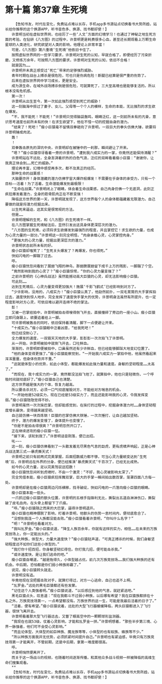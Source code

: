# 第十篇 第37章 生死境
        【告知书友，时代在变化，免费站点难以长存，手机app多书源站点切换看书大势所趋，站长给你推荐的这个换源APP，听书音色多、换源、找书都好使！】
       许景明当初在虚拟世界网，也经历了一些‘人文’方面的幻境学习！也通过了神秘之地生死方面的考验。在钻研《八方图》的过程中，许景明更是耗费很多心血，甚至还长期观看上万颗生命星球的人类进化，研究欲望对人类的影响，他理论上非常丰富！
       可是，《八方图》第六重境‘生死境’他依旧卡住了。
       按照虚拟世界网的一些学习要求，许景明对生死的认知，早就合格了。即便经历了污染折磨，又修炼万余年，可按照八方图的要求，许景明对生死的认知，依旧不合格！
       就是因为……
       许景明并未真正感受过‘死亡’带来的足够强烈威胁。
       青年时期在战台上搏杀是很危险，可也只是伤病危险！断腿已经算是很严重的伤势了。
       后来在虚拟世界网中学习成长，更是安全。
       成为源生命，在域外战场搏杀倒是很危险，可就算死了，三大至高境也是能够复活的。所以根本没有危机感。
       第一次！
       许景明从出生至今，第一次如此强烈感受到死亡的威胁！
       这一刻脑海中掠过了妻子、女儿、父母等一个个人的模样，生命的本能，无比强烈的求生欲在爆发。
       “不，我不能死！不能死！”许景明只觉得脑袋轰鸣，眼睛泛红，这一刻前所未有的亢奋，意识思考速度也前所未有的快！在求生欲望下，他在不惜一切的挖掘自身的潜力。
       “结束了！死吧！”瘦小巨猿毫不留情双拳砸向了许景明，一双巨大的拳头仿佛大锤，欲要将许景明锤成肉泥。
       轰！
       ！
       双拳轰击原先的深坑中央，许景明却在被锤中的一刹那，瞬间避让了开来。
       “嗯？”瘦小巨猿惊讶看着一旁的许景明，“遭到我六成实力的一掌，你竟然还能保持清醒？”
       许景明站在不远处，全身澎湃着炽热的白色气浪，泛红的双眸看着瘦小巨猿：“谢谢你，让我真正体会到……死亡的威胁。”
       理论再丰富，幻境中感受再多次，都不及真正的经历。
       那种生命的战栗感！
       大脑要炸开！身体潜藏的潜力仿佛宇宙大爆炸般爆发！不需要在乎身体的承受力，只有一个目标——活着！为了活着，生命潜能爆发到最极限！
       “生命在战栗。”许景明闭上了眼睛，体会着生命战栗感，自己肉身仿佛一个无底洞，此刻正疯狂爆发着潜力，全身的筋骨肌肉正在不断变强！
       降临这方世界的第一天，许景明就发现了，这方世界每个人的身体都蕴藏着无限潜力。自己要做的就是将潜力挖掘出来。
       以生死来逼迫，这其实是很常规的方法。
       但是……
       许景明理解的生死，和《八方图》的生死境不一样。
       在八方图掌握生死境秘法后，显然引发出这具身体更深层次的潜力。
       “八方图的生死境，必须将求生欲爆发到最强烈的程度，并且掌控它！求生欲的力量，也成为心灵力量的一部分。”许景明这一刻完全明悟，“肉身承载心灵，心灵掌控肉身。”
       “更强大的心灵力量，挖掘出更深层次的潜力。”
       许景明状态前所未有的好。
       瘦小巨猿却嗤笑了：“生死关头爆发了？再爆发，你也得死。”
       快如闪电的一脚踹了过去。
       呼。
       瘦小巨猿恍忽间看到了展翅飞翔的神鸟，那翅膀展翅留下成千上万的残影，一脚踹了个空。
       “竟然影响到我的心灵了？”瘦小巨猿惊愕，“你的心灵力量变强了？”
       之前许景明的《心神兵战法》虽然能撼动高大巨猿的心灵，却无法影响瘦小巨猿。
       可此刻……
       达到生死境后，心灵力量变得更加强大！施展‘千影飞鹤式’已经影响到对方了。
       “少许影响，没用的，八成实力！”瘦小巨猿认真了，他勐然前扑，一双毛茸茸的大手掌挥拍过去，速度快到惊人地步。完全发挥了速度快手掌大的优势，许景明身法虽然有所提升，也一定程度影响对方心灵，可依旧难以避开连绵不绝的掌法。
       彭！
       又被一巴掌给拍中，许景明被拍击得嗖得倒飞开去，直接撞碎了旁边的一座小山。瘦小巨猿立即闪身跟上，欲要追着给上一脚。
       可许景明被轰击的同时，依旧保持着清醒，脚下一点便避让开来。
       “十成实力。”瘦小巨猿眼中泛着凶意，“给我死吧！”
       他已经没耐心了。
       全力爆发的速度，一双毁天灭地的大手掌，彭彭彭一次次拍飞了许景明。
       从一开始，许景明被拍中就倒飞开去，口吐鲜血。
       渐渐的，许景明即便被拍中，口鼻虽然还有少许鲜血，但已经能够脚踩大地变幻位置了。
       “他的身体变得更强了。”瘦小巨猿能察觉到，“一开始我六成实力一掌拍中他，他虽然看起来浑浑噩噩，但身体伤势并不重。”
       “这就是体型小的优势，如此小体型，都能爆发如此强力量和速度。身躯的坚韧程度……太高了。”
       “而现在，我十成实力的一掌，竟然都没法拍飞他了。就算拍中，他也只是轻微伤，一个呼吸时间就彻底好了。”瘦小巨猿自己也清楚。
       这方世界越是强大的个体，恢复力越高。
       所以要击杀对方，必须一口气彻底摧毁对方，不能给对方喘息的机会。
       “一开始他是52级实力，现在已经是53级实力了，而且还能影响我的心灵，令我发挥变弱。”瘦小巨猿隐隐觉得不妙。
       许景明虽然一次次挨巴掌，但却能感觉到，在挨打的过程中，挖掘身体潜力时……身体坚韧程度增长最快，变得越来越坚韧。
       自己就仿佛一块百炼钢！巨猿的巴掌仿佛大铁锤，一次次捶打，让自己越加坚韧。
       终于，潜力的爆发变慢了，身体提升也变慢了。
       “你是不是拍击得很爽？”许景明忽然开口了。
       正在继续进攻的瘦小巨猿一怔。
       “接下来，该轮到我了。”许景明话音刚落，便已出招。
       吼~~~
       这一刻，瘦小巨猿仿佛看到了一头散发着无尽黑色气息的勐虎，更有虎啸声响起，正是心神兵战法第三式——暴虎撕天式！
       许景明之前只有前两式完美掌握，后面招数威力都不够，可当心灵力量蜕变达到‘生死境’后，许景明远在外界的分身，便已经推演‘暴虎撕天式’千百次了，已经无比成熟。
       如今的心灵力量，足以完美驾驭这招数！
       瘦小巨猿恍忽间听到虎啸时，不由一个激灵：“不好，我心灵被影响太深了。”
       完全凭借本能，瘦小巨猿疯狂挥舞双掌，巨大的手掌一瞬间拍出数百掌，笼罩四面八方每一处。
       许景明却是在瘦小巨猿周边闪烁横移，找寻破绽，快如闪电的一爪落向瘦小巨猿的眼睛。
       瘦小巨猿本能一低头。
       一爪抓过瘦小巨猿的额头位置，许景明的五根手指锋利无比，撕裂出五道血淋淋伤口，撕裂破了皮毛血肉，在头骨上都留下了爪痕。
       “呼。”瘦小巨猿随之而来的大巴掌，逼得许景明退开。
       瘦小巨猿也精神摆脱了影响，盯着许景明，他额头的伤势一息时间内，便彻底愈合了。
       “没想到我连一个人族都没能击败。”瘦小巨猿看着许景明，“你叫什么名字？”
       “明！”许景明也看着对方。
       “我叫劜罗金。”瘦小巨猿说道，“降生人族百余年，你就有这样的实力，相信……在未来的万族竞技场上，你一定能出头的。”
       “强大种族，体型大，力量大速度快？”瘦小巨猿轻声道，“可真正搏杀的时候，我们身躯坚韧程度远不如你们这些小体型的。”
       “我打你十招百招，你身躯坚韧扛得住。你打我几招，便可能击杀我。”
       “或许速度快，是让我们逃命的吧。”
       瘦小巨猿自嘲道，“越是拖得久，小体型越占优。前几次万族竞技场……我们强大种族的还有机会。中后期，恐怕都是你们弱小种族称霸了。”
       说完，瘦小巨猿转头就走。
       许景明没有追。
       毕竟他现在没把握击败对手，就算打得过，对方一心逃命，自己也追不上啊。
       “劜罗金。”远处的黑毛巨猿都还有些发蒙。
       “记住这个人类强者明。”瘦小巨猿说道，“以后感应到他的气息，就赶紧逃吧。”
       黑毛巨猿点头，叹息道：“现在我都斗不过弱小种族，以后哪有希望？我在巨猿族都排在十名之外，万族竞技场第一，一点希望都没有。万族世界的这一生，可能是我最后活着的日子了。”
       “活着，便有希望。”瘦小巨猿说着，远处的大型飞行器缓缓降临，两头巨猿都进入了飞行器，很快飞离开去。
       许景明看着那大型飞行器远去，又瞥了眼高空中的一颗颗球形监测器。
       “我现在也就53级，仗着心灵影响，才能和劜罗金一拼。”许景明想着，“那些半步第三境、心界一脉强者，他们可不会受心灵影响。”
       “而且论体型，大体型的如巨神族、魔龙族等等，小体型的也有蚁族、蜂族等不少。”
       “所以种族方面我并无优势，必须抓紧时间提升自己。”许景明也有紧迫感，毕竟只有万族竞技场第一才能离开，不管前期，还是中后期，拿第一难度都很高。
       呼。
       许景明悄然便离开了。
       而关于这一场战斗的视频，也随着时间逐渐传播，和其他众多战斗视频一样被降临的高维生命们搜集观看。
       **
       【告知书友，时代在变化，免费站点难以长存，手机app多书源站点切换看书大势所趋，站长给你推荐的这个换源APP，听书音色多、换源、找书都好使！】